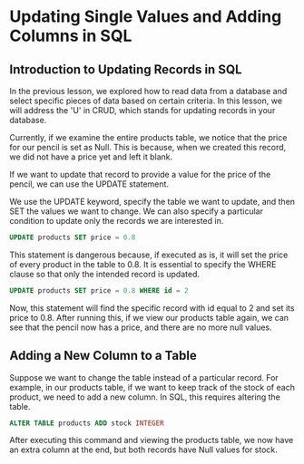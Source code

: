 # Updating Single Values and Adding Columns in SQL

## Introduction to Updating Records in SQL

In the previous lesson, we explored how to read data from a database and select specific pieces of data based on certain criteria. In this lesson, we will address the 'U' in CRUD, which stands for updating records in your database.

Currently, if we examine the entire products table, we notice that the price for our pencil is set as Null. This is because, when we created this record, we did not have a price yet and left it blank.

If we want to update that record to provide a value for the price of the pencil, we can use the UPDATE statement.

We use the UPDATE keyword, specify the table we want to update, and then SET the values we want to change. We can also specify a particular condition to update only the records we are interested in.

```sql
UPDATE products SET price = 0.8
```

This statement is dangerous because, if executed as is, it will set the price of every product in the table to 0.8. It is essential to specify the WHERE clause so that only the intended record is updated.

```sql
UPDATE products SET price = 0.8 WHERE id = 2
```

Now, this statement will find the specific record with id equal to 2 and set its price to 0.8. After running this, if we view our products table again, we can see that the pencil now has a price, and there are no more null values.

## Adding a New Column to a Table

Suppose we want to change the table instead of a particular record. For example, in our products table, if we want to keep track of the stock of each product, we need to add a new column. In SQL, this requires altering the table.

```sql
ALTER TABLE products ADD stock INTEGER
```

After executing this command and viewing the products table, we now have an extra column at the end, but both records have Null values for stock.
